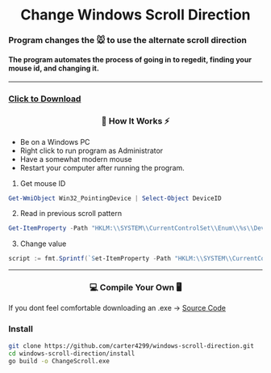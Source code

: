 <h1 align="center">Change Windows Scroll Direction</h1>

### Program changes the 🐭 to use the alternate scroll direction
#### The program automates the process of going in to regedit, finding your mouse id, and changing it.

---

<a href="/ChangeScroll.exe"><h3>Click to Download</h3></a>

<h3 align="center"> 🔭 How It Works ⚡ </h3>

- Be on a Windows PC
- Right click to run program as Administrator
- Have a somewhat modern mouse
- Restart your computer after running the program.

1. Get mouse ID
```powershell
Get-WmiObject Win32_PointingDevice | Select-Object DeviceID
```
2. Read in previous scroll pattern
```powershell
Get-ItemProperty -Path "HKLM:\\SYSTEM\\CurrentControlSet\\Enum\\%s\\Device Parameters" -Name "FlipFlopWheel"
```
3. Change value
```powershell
script := fmt.Sprintf(`Set-ItemProperty -Path "HKLM:\\SYSTEM\\CurrentControlSet\\Enum\\%s\\Device Parameters" -Name "FlipFlopWheel" -Value %d`, user.id, user.new_val)
```

---

<h3 align="center"> 💻 Compile Your Own 🖥 </h3>

If you dont feel comfortable downloading an .exe -> [Source Code](/source/)

### Install

```bash
git clone https://github.com/carter4299/windows-scroll-direction.git
cd windows-scroll-direction/install
go build -o ChangeScroll.exe
```